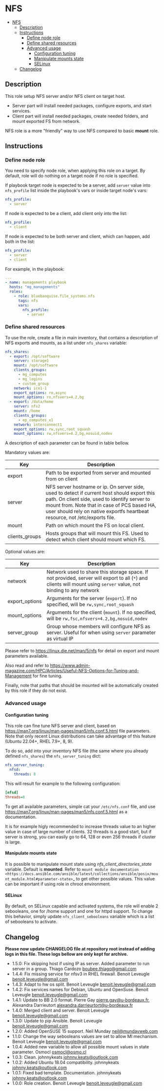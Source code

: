# NFS

- [NFS](#nfs)
  * [Description](#description)
  * [Instructions](#instructions)
    + [Define node role](#define-node-role)
    + [Define shared resources](#define-shared-resources)
    + [Advanced usage](#advanced-usage)
      - [Configuration tuning](#configuration-tuning)
      - [Manipulate mounts state](#manipulate-mounts-state)
      - [SELinux](#selinux)
  * [Changelog](#changelog)

## Description

This role setup NFS server and/or NFS client on target host.

* Server part will install needed packages, configure exports, and start services.
* Client part will install needed packages, create needed folders, and mount exported FS from network.

NFS role is a more "friendly" way to use NFS compared to basic **mount** role.

## Instructions

### Define node role

You need to specify node role, when applying this role on a target. By default, role will do nothing on a target node if no role is specified.

If playbook target node is expected to be a server, add `server` value into `nfs_profile` list inside the playbook's vars or inside target node's vars:

```yaml
nfs_profile:
  - server
```

If node is expected to be a client, add client only into the list:

```yaml
nfs_profile:
  - client
```

If node is expected to be both server and client, which can happen, add both in the list:

```yaml
nfs_profile:
  - server
  - client
```

For example, in the playbook:

```yaml
---
- name: managements playbook
  hosts: "mg_managements"
  roles:
    - role: bluebanquise.file_systems.nfs
      tags: nfs
      vars:
        nfs_profile:
          - server
```

### Define shared resources

To use the role, create a file in main inventory, that contains a description
of NFS exports and mounts, as a list under `nfs_shares` variable:

```yaml
nfs_shares:
  - export: /opt/software
    server: storage1
    mount: /opt/software
    clients_groups:
      - mg_computes
      - mg_logins
      - custom_group
    network: ice1-1
    export_options: ro,async
    mount_options: ro,nfsvers=4.2,bg
  - export: /data/home
    server: nfs2
    mount: /home
    clients_groups:
      - ep_computes_x1
    network: interconnect1
    export_options: rw,sync,root_squash
    mount_options: rw,nfsvers=4.2,bg,nosuid,nodev
```

A description of each parameter can be found in table bellow.

Mandatory values are:

| Key            | Description                                                |
| -------------- | ---------------------------------------------------------- |
| export         | Path to be exported from server and mounted from on client |
| server         | NFS server hostname or ip. On server side, used to detect if current host should export this path. On client side, used to identify server to mount from. Note that in case of PCS based HA, user should rely on native exportfs heartbeat resource, not /etc/exports file. |
| mount          | Path on which mount the FS on local client.                |
| clients_groups | Hosts groups that will mount this FS. Used to detect which client should mount which FS. |

Optional values are:

| Key                    | Description |
| ---------------------- | ----------- |
| network                | Network used to share this storage space. If not provided, server will export to all (`*`) and clients will mount using `server` value, not binding to any network |
| export_options      | Arguments for the server (`export`). If no specified, will be `rw,sync,root_squash` |
| mount_options       | Arguments for the client (`mount`). If no specified, will be `rw,fsc,nfsvers=4.2,bg,nosuid,nodev` |
| server_group        | Group whose members will configure NFS as server. Useful for when using `server` parameter as virtual IP |

Please refer to https://linux.die.net/man/5/nfs for detail on export and mount parameters available.

Also read and refer to  https://www.admin-magazine.com/HPC/Articles/Useful-NFS-Options-for-Tuning-and-Management for fine tuning.

Finally, note that paths that should be mounted will be automatically created by
this role if they do not exist.

### Advanced usage

#### Configuration tuning

This role can fine tune NFS server and client, based on https://man7.org/linux/man-pages/man5/nfs.conf.5.html file parameters. Note that only recent Linux distributions can take advantage of this feature (Ubuntu 22.04+, RHEL 7.9+, 8, 9).

To do so, add into your inventory NFS file (the same where you already defined `nfs_shares`) the `nfs_server_tuning` dict:

```yaml
nfs_server_tuning:
  nfsd:
    threads: 8
```

This will result for example to the following configuration:

```ini
[nfsd]
threads=8
```

To get all available parameters, simple cat your `/etc/nfs.conf` file, and use https://man7.org/linux/man-pages/man5/nfs.conf.5.html as a documentation.

It is for example higly recommended to increase threads value to an higher value in case of large number of clients. 32 threads is a good start, but if server is strong, you can
easily go to 64, 128 or even 256 threads if cluster is large.

#### Manipulate mounts state

It is possible to manipulate mount state using *nfs_client_directories_state*
variable. Default is **mounted**. Refer to `mount module documentation <https://docs.ansible.com/ansible/latest/collections/ansible/posix/mount_module.html#parameter-state>`_
to get other possible values. This value can be important if using role in chroot environment.

#### SELinux

By default, on SELinux capable and activated systems, the role will
enable 2 sebooleans, one for /home support and one for httpd support.
To change this behavior, simply update `nfs_client_sebooleans` variable
which is a list of sebooleans to activate.

## Changelog

**Please now update CHANGELOG file at repository root instead of adding logs in this file.
These logs bellow are only kept for archive.**

* 1.5.0: Fix skipping host if using IP as server. Added parameter to run server in a group. Thiago Cardozo <boubee.thiago@gmail.com>
* 1.4.4: Fix missing service for nfsv3 in RHEL firewall. Benoit Leveugle <benoit.leveugle@gmail.com>
* 1.4.3: Adapt to hw os split. Benoit Leveugle <benoit.leveugle@gmail.com>
* 1.4.2: Fix services names for Debian, Ubuntu and OpenSuse. Benoit Leveugle <benoit.leveugle@gmail.com>
* 1.4.1: Update to BB 2.0 format. Pierre Gay <pierre.gay@u-bordeaux.fr>, Alexandra Darrieutort <alexandra.darrieurtort@u-bordeaux.fr>
* 1.4.0: Merged client and server. Benoit Leveugle <benoit.leveugle@gmail.com>
* 1.3.0: Update to pip Ansible. Benoit Leveugle <benoit.leveugle@gmail.com>
* 1.2.0: Added OpenSUSE 15 support. Neil Munday <neil@mundayweb.com>
* 1.1.0: Change the way sebooleans values are set to allow MI mechanism. Benoit Leveugle <benoit.leveugle@gmail.com>
* 1.0.4: Added new variable to allow all possible mount values in state parameter. Osmocl <osmocl@osmo.cl>
* 1.0.3: Clean. johnnykeats <johnny.keats@outlook.com>
* 1.0.2: Added Ubuntu 18.04 compatibility. johnnykeats <johnny.keats@outlook.com>
* 1.0.1: Fixed bad template. Documentation. johnnykeats <johnny.keats@outlook.com>
* 1.0.0: Role creation. Benoit Leveugle <benoit.leveugle@gmail.com>
